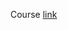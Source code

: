 Course [link](https://www.linkedin.com/learning/rag-and-fine-tuning-explained/rag-fine-tuning-and-the-enterprise)
